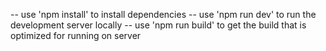 -- use 'npm install' to install dependencies
-- use 'npm run dev' to run the development server locally
-- use 'npm run build' to get the build that is optimized for running on server
